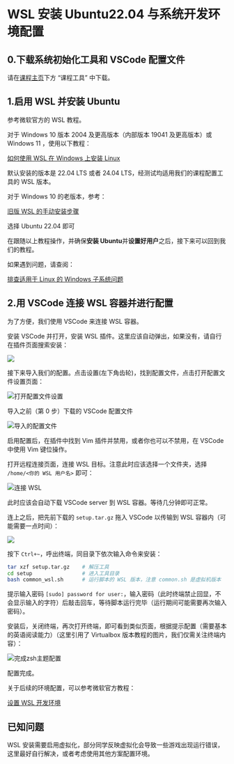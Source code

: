 # WSL 安装 Ubuntu22.04 与系统开发环境配置

## 0.下载系统初始化工具和 VSCode 配置文件

请在[课程主页](/2.编程模块/2.1%20NekoBytes-TheMissing/2.1%20NekoBytes-TheMissing.md)下方 “课程工具” 中下载。

## 1.启用 WSL 并安装 Ubuntu

参考微软官方的 WSL 教程。

对于 Windows 10 版本 2004 及更高版本（内部版本 19041 及更高版本）或 Windows 11 ，使用以下教程：

[如何使用 WSL 在 Windows 上安装 Linux](https://learn.microsoft.com/zh-cn/windows/wsl/install)

默认安装的版本是 22.04 LTS 或者 24.04 LTS，经测试均适用我们的课程配置工具的 WSL 版本。

对于 Windows 10 的老版本，参考：

[旧版 WSL 的手动安装步骤](https://learn.microsoft.com/zh-cn/windows/wsl/install-manual)

选择 Ubuntu 22.04 即可

在跟随以上教程操作，并确保**安装 Ubuntu**并**设置好用户**之后，接下来可以回到我们的教程。

如果遇到问题，请查阅：

[排查适用于 Linux 的 Windows 子系统问题](https://learn.microsoft.com/zh-cn/windows/wsl/troubleshooting#installation-issues)

## 2.用 VSCode 连接 WSL 容器并进行配置

为了方便，我们使用 VSCode 来连接 WSL 容器。

安装 VSCode 并打开，安装 WSL 插件。这里应该自动弹出，如果没有，请自行在插件页面搜索安装：

![](https://cdn.xyxsw.site/wsl-vscode.png)

接下来导入我们的配置。点击设置(左下角齿轮)，找到配置文件，点击打开配置文件设置页面：

![打开配置文件设置](https://cdn.xyxsw.site/wsl-profile-click.png)

导入之前（第 0 步）下载的 VSCode 配置文件

![导入的配置文件](https://cdn.xyxsw.site/wsl-profile-import.png)

启用配置后，在插件中找到 Vim 插件并禁用，或者你也可以不禁用，在 VSCode 中使用 Vim 键位操作。

打开远程连接页面，连接 WSL 目标。注意此时应该选择一个文件夹，选择 `/home/<你的 WSL 用户名>` 即可：

![连接 WSL](https://cdn.xyxsw.site/wsl-connect.png)

此时应该会自动下载 VSCode server 到 WSL 容器。等待几分钟即可正常。

连上之后，把先前下载的 `setup.tar.gz` 拖入 VSCode 以传输到 WSL 容器内（可能需要一点时间）：

![](https://cdn.xyxsw.site/wsl-drag-file.png)

按下 `Ctrl+~`，呼出终端，同目录下依次输入命令来安装：

```bash
tar xzf setup.tar.gz    # 解压工具
cd setup                # 进入工具目录
bash common_wsl.sh      # 运行脚本的 WSL 版本，注意 common.sh 是虚拟机版本
```

提示输入密码 `[sudo] password for user:`，输入密码（此时终端禁止回显，不会显示输入的字符）后敲击回车，等待脚本运行完毕（运行期间可能需要再次输入密码）。

安装后，关闭终端，再次打开终端，即可看到类似页面，根据提示配置（需要基本的英语阅读能力）（这里引用了 Virtualbox 版本教程的图片，我们仅需关注终端内容）：

![完成zsh主题配置](https://cdn.xyxsw.site/virtualbox-ubuntu23.png)

配置完成。

关于后续的环境配置，可以参考微软官方教程：

[设置 WSL 开发环境](https://learn.microsoft.com/zh-cn/windows/wsl/setup/environment)

## 已知问题

WSL 安装需要启用虚拟化，部分同学反映虚拟化会导致一些游戏出现运行错误，这里最好自行解决，或者考虑使用其他方案配置环境。
